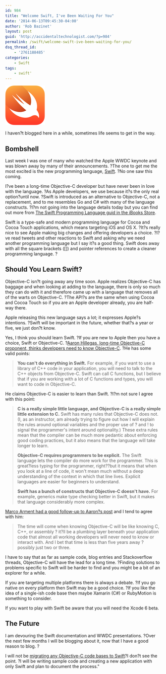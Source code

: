 ```yaml
---
id: 984
title: "Welcome Swift, I've Been Waiting For You"
date: '2014-06-13T09:45:30-04:00'
author: 'Rob Bazinet'
layout: post
guid: 'http://accidentaltechnologist.com/?p=984'
permalink: /swift/welcome-swift-ive-been-waiting-for-you/
dsq_thread_id:
    - '2761188485'
categories:
    - Swift
tags:
    - swift'
---
```

![Swift hero](/assets/img/2014/06/swift-hero.png "swift-hero.png")

I haven?t blogged here in a while, sometimes life seems to get in the way.

## Bombshell

Last week I was one of many who watched the Apple WWDC keynote and was blown away by many of their announcements. ?The one to get me the most excited is the new programming language, [Swift](https://developer.apple.com/swift/). ?No one saw this coming.

I?ve been a long-time Objective-C developer but have never been in love with the language. ?As Apple developers, we use because it?s the only real option?until now. ?Swift is introduced as an alternative to Objective-C, not a replacement, and to me resembles Go and C# with many of the language constructs. ?I?m not going into the language details today but you can find out more from [The Swift Programming Language guid in the iBooks Store](https://itunes.apple.com/us/book/the-swift-programming-language/id881256329?mt=11).

Swift is a type-safe and modern programming language for Cocoa and Cocoa Touch applications, which means targeting iOS and OS X. ?It?s really nice to see Apple making big changes and offering developers a choice. ?I?ve read tweets and other reactions to Swift and asking why we need another programming language but I say it?s a good thing. Swift does away with all the square brackets (\[\]) and pointer references to create a cleaner programming language. ?

## Should You Learn Swift?

Objective-C isn?t going away any time soon. Apple realizes Objective-C has baggage and when looking at adding to the language, there is only so much they can do with it and therefore came up with a language that removes all of the warts on Objective-C. ?The API?s are the same when using Cocoa and Cocoa Touch so if you are an Apple developer already, you are half-way there.

Apple releasing this new language says a lot; it expresses Apple?s intentions. ?Swift will be important in the future, whether that?s a year or five, we just don?t know.

Yes, I think you should learn Swift. ?If you are new to Apple then you have a choice, Swift or Objective-C. ?[Aaron Hillegas, long-time Objective-C proponent, thinks developers need to know Objective-C](http://www.bignerdranch.com/blog/ios-developers-need-to-know-objective-c/). ?He has some valid points:

> **You can't do everything in Swift.** For example, if you want to use a library of C++ code in your application, you will need to talk to the C++ objects from Objective-C. Swift can call C functions, but I believe that if you are working with a lot of C functions and types, you will want to code in Objective-C.

He claims Objective-C is easier to learn than Swift. ?I?m not sure I agree with this point:

> **C is a really simple little language, and Objective-C is a really simple little extension to C.** Swift has many rules that Objective-C does not. (I, as an instructor, am already trying to figure out how I will explain the rules around optional variables and the proper use of ? and ! to signal the programmer's intent around optionality.) These extra rules mean that the compiler can be much more pedantic about enforcing good coding practices, but it also means that the language will take longer to learn.
> 
> **Objective-C requires programmers to be explicit.** The Swift language lets the compiler do more work for the programmer. This is great?less typing for the programmer, right??but it means that when you look at a line of code, it won't mean much without a deep understanding of the context in which that line lives. Explicit languages are easier for beginners to understand.
> 
> **Swift has a bunch of constructs that Objective-C doesn't have.** For example, generics make type checking better in Swift, but it makes that language considerably more complex.

[Marco Arment had a good follow-up to Aaron?s post](http://www.marco.org/2014/06/12/ios-developers-need-to-know-objective-c) and I tend to agree with him:

> The time will come when knowing Objective-C will be like knowing C, C++, or assembly ? it?ll be a plumbing layer beneath your application code that almost all working developers will never need to know or interact with. And I bet that time is less than five years away ? possibly just two or three.

I have to say that as far as sample code, blog entries and Stackoverflow threads, Objective-C will have the lead for a long time. ?Finding solutions to problems specific to Swift will be harder to find and you might be a bit of an explorer for a while.

If you are targeting multiple platforms there is always a debate. ?If you go native on every platform then Swift may be a good choice. ?If you like the idea of a single-ish code base then maybe Xamarin (C#) or RubyMotion is something to consider.

If you want to play with Swift be aware that you will need the Xcode 6 beta.

## The Future

I am devouring the Swift documentation and WWDC presentations. ?Over the next few months I will be blogging about it, now that I have a good reason to blog. ?

I will not be [migrating any Objective-C code bases to Swift](https://developer.apple.com/library/prerelease/ios/documentation/swift/conceptual/buildingcocoaapps/Migration.html)?I don?t see the point. ?I will be writing sample code and creating a new application with only Swift and plan to document the process."